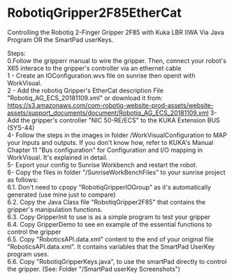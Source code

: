 # RobotiqGripper2F85EtherCat
Controlling the Robotiq 2-Finger Gripper 2F85 with Kuka LBR IIWA Via Java Program OR the SmartPad userKeys.

Steps:<br/>
0.Follow the gripperr manual to wire the gripper. Then, connect your robot's X65 interace to the gripper's controller via an ethernet cable <br/>
1 - Create an IOConfiguration.wvs file on sunrise then openit with WorkVisual.<br/>
2 - Add the robotiq Gripper's EtherCat description File "Robotiq_AG_ECS_20181109.xml" or download it from:<br/>
https://s3.amazonaws.com/com-robotiq-website-prod-assets/website-assets/support_documents/document/Robotiq_AG_ECS_20181109.xml
3- Add the gripper's controller  "NIC 50-RE/ECS" to the KUKA Extension BUS (SYS-44) <br/>
4- Follow the steps in the images in folder /WorkVisualConfiguration to MAP your Inputs and outputs. If you don't know how, refer to KUKA's Manual Chapter 11 "Bus configuration"  for Configuration and I/O mapping in WorkVisual. It's explained in detail.<br/>
5- Export your config to Sunrise Workbench and restart the robot.<br/>
6- Copy the files in folder "/SunriseWorkBenchFiles" to your sunrise project as follows:<br/>
  6.1. Don't need to cpopy "RobotiqGripperIOGroup" as it's automatically generated (use mine just to compare)<br/>
  6.2. Copy the Java Class file "RobotiqGripper2F85" that contains the gripper's manipulation functions.<br/>
  6.3. Copy GripperInit to use is as a simple program to test your gripper<br/>
  6.4. Copy GripperDemo to see en example of the essential functions to control the gripper<br/>
  6.5. Copy "RoboticsAPI.data.xml" content to the end of your original file "RoboticsAPI.data.xml". It contains variables that the SmartPad UserKey program uses.<br/>
  6.6. Copy "RobotiqGripperKeys.java", to use the smartPad directly to control the gripper. (See: Folder "/SmartPad userKey Screenshots")<br/>
 


